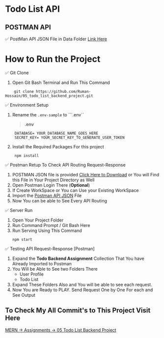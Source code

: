 # Todo List API
## POSTMAN API
✅ PostMan API JSON File in Data Folder [Link Here](https://github.com/Ruman-Hossain/05_todo_list_backend_project/tree/master/Data)

# How to Run the Project
✅ Git Clone
1. Open Git Bash Terminal and Run This Command
```shell
    git clone https://github.com/Ruman-Hossain/05_todo_list_backend_project.git
```
✅ Environment Setup
1. Rename the ```.env-sample``` to ```.env``
   > **.env**
   ```text
    DATABASE= YOUR_DATABASE_NAME_GOES_HERE
    SECRET_KEY= YOUR_SECRET_KEY_TO_GENERATE_USER_TOKEN
   ```
2. Install the Required Packages For this project
   ```shell
    npm install
   ```
✅ Postman Retup To Check API Routing Request-Response
1. POSTMAN JSON file is provided [Click Here to Download](https://github.com/Ruman-Hossain/05_todo_list_backend_project/tree/master/Data) or You will Find this File in Your Project Directory as Well
2. Open Postman Login There (**Optional**)
3. If Create WorkSpace or You can Use your Existing WorkSpace
4. Import the [Postman API JSON]() File
5. Now You can be able to See Every API Routing

✅ Server Run
1. Open Your Project Folder
2. Run Command Prompt / Git Bash Here
3. Run Serving Using This Command
    ```shell
    npm start
    ```

✅ Testing API Request-Response [Postman]
1. Expand the **Todo Backend Assignment** Collection That You have Already Imported to Postman
2. You Will be Able to See two Folders There
    - User Profile
    - Todo List
3. Expand These Folders Also and You will be able to see each request.
4. Now You are Ready to PLAY. Send Request One by One For each and See Output

## To Check My All Commit's to This Project Visit Here
[MERN -> Assignments -> 05 Todo List Backend Project](https://github.com/Ruman-Hossain/MERN/tree/master/Assignments/05_todo_list_backend_project)